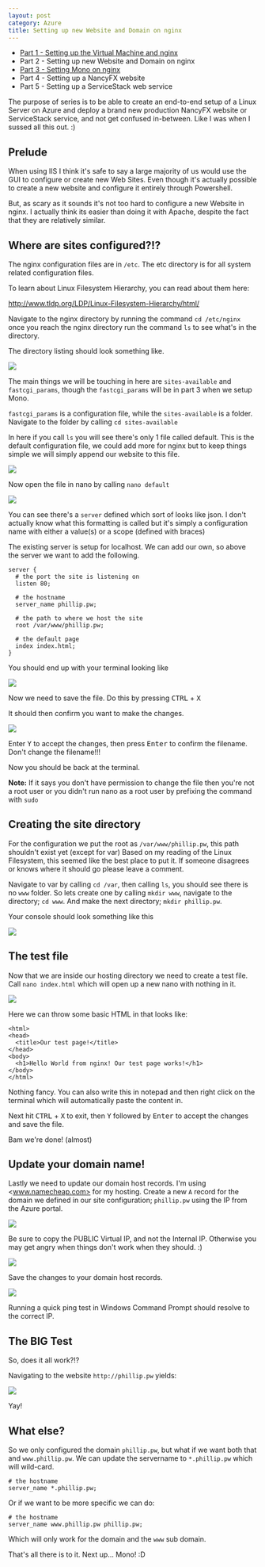 ```yaml
---
layout: post
category: Azure
title: Setting up new Website and Domain on nginx
---
```


* [Part 1 - Setting up the Virtual Machine and nginx](/2013/06/setting-up-ubuntu-and-nginx-on-azure/)
* Part 2 - Setting up new Website and Domain on nginx
* [Part 3 - Setting Mono on nginx](/2013/06/setting-up-mono-on-nginx/)
* Part 4 - Setting up a NancyFX website
* Part 5 - Setting up a ServiceStack web service

The purpose of series is to be able to create an end-to-end setup of a Linux Server on Azure and deploy a brand new production NancyFX website or ServiceStack service, and not get confused in-between. Like I was when I sussed all this out. :)

## Prelude ##

When using IIS I think it's safe to say a large majority of us would use the GUI to configure or create new Web Sites. Even though it's actually possible to create a new website and configure it entirely through Powershell.

But, as scary as it sounds it's not too hard to configure a new Website in nginx. I actually think its easier than doing it with Apache, despite the fact that they are relatively similar. 

<!--excerpt-->

## Where are sites configured?!? ##

The nginx configuration files are in `/etc`. The etc directory is for all system related configuration files. 

To learn about Linux Filesystem Hierarchy, you can read about them here:
 
<http://www.tldp.org/LDP/Linux-Filesystem-Hierarchy/html/>

Navigate to the nginx directory by running the command `cd /etc/nginx` once you reach the nginx directory run the command `ls` to see what's in the directory.

The directory listing should look something like.

![](/images/setup-mono-on-ubuntu-part-2-1.png)

The main things we will be touching in here are `sites-available` and `fastcgi_params`, though the `fastcgi_params` will be in part 3 when we setup Mono. 

`fastcgi_params` is a configuration file, while the `sites-available` is a folder. Navigate to the folder by calling `cd sites-available`

In here if you call `ls` you will see there's only 1 file called default. This is the default configuration file, we could add more for nginx but to keep things simple we will simply append our website to this file.

![](/images/setup-mono-on-ubuntu-part-2-2.png)

Now open the file in nano by calling `nano default`

![](/images/setup-mono-on-ubuntu-part-2-3.png)

You can see there's a `server` defined which sort of looks like json. I don't actually know what this formatting is called but it's simply a configuration name with either a value(s) or a scope (defined with braces)

The existing server is setup for localhost. We can add our own, so above the server we want to add the following.

	server {
	  # the port the site is listening on
	  listen 80;
	  
	  # the hostname
	  server_name phillip.pw;
	  
	  # the path to where we host the site
	  root /var/www/phillip.pw;
	  
	  # the default page
	  index index.html;
	}

You should end up with your terminal looking like

![](/images/setup-mono-on-ubuntu-part-2-4.png)

Now we need to save the file. Do this by pressing <kbd>CTRL</kbd> + <kbd>X</kbd>

It should then confirm you want to make the changes.

![](/images/setup-mono-on-ubuntu-part-2-5.png)

Enter <kbd>Y</kbd> to accept the changes, then press <kbd>Enter</kbd> to confirm the filename. Don't change the filename!!!

Now you should be back at the terminal. 

<span class="note">**Note:** If it says you don't have permission to change the file then you're not a root user or you didn't run nano as a root user by prefixing the command with `sudo`</span>

## Creating the site directory ##

For the configuration we put the root as `/var/www/phillip.pw`, this path shouldn't exist yet (except for var) Based on my reading of the Linux Filesystem, this seemed like the best place to put it. If someone disagrees or knows where it should go please leave a comment.

Navigate to var by calling `cd /var`, then calling `ls`, you should see there is no `www` folder. So lets create one by calling `mkdir www`, navigate to the directory; `cd www`. And make the next directory; `mkdir phillip.pw`.

Your console should look something like this

![](/images/setup-mono-on-ubuntu-part-2-6.png)

## The test file ##

Now that we are inside our hosting directory we need to create a test file. Call `nano index.html` which will open up a new nano with nothing in it.

![](/images/setup-mono-on-ubuntu-part-2-7.png)

Here we can throw some basic HTML in that looks like:

	<html>
	<head>
	  <title>Our test page!</title>
	</head>
	<body>
	  <h1>Hello World from nginx! Our test page works!</h1>
	</body>
	</html>

Nothing fancy. You can also write this in notepad and then right click on the terminal which will automatically paste the content in.

Next hit <kbd>CTRL</kbd> + <kbd>X</kbd> to exit, then <kbd>Y</kbd> followed by <kbd>Enter</kbd> to accept the changes and save the file.

Bam we're done! (almost)

## Update your domain name! ##

Lastly we need to update our domain host records. I'm using <www.namecheap.com> for my hosting. Create a new `A` record for the domain we defined in our site configuration; `phillip.pw` using the IP from the Azure portal.

![](/images/setup-mono-on-ubuntu-part-2-8.png)

Be sure to copy the PUBLIC Virtual IP, and not the Internal IP. Otherwise you may get angry when things don't work when they should. :)

![](/images/setup-mono-on-ubuntu-part-2-9.png)

Save the changes to your domain host records. 

![](/images/setup-mono-on-ubuntu-part-2-10.png)

Running a quick ping test in Windows Command Prompt should resolve to the correct IP.

## The BIG Test ##

So, does it all work?!?
 
Navigating to the website `http://phillip.pw` yields:

![](/images/setup-mono-on-ubuntu-part-2-11.png)

Yay! 

## What else? ##

So we only configured the domain `phillip.pw`, but what if we want both that and `www.phillip.pw`. We can update the servername to `*.phillip.pw` which will wild-card.

	# the hostname
	server_name *.phillip.pw;

Or if we want to be more specific we can do:

	# the hostname
	server_name www.phillip.pw phillip.pw;

Which will only work for the domain and the `www` sub domain. 

That's all there is to it. Next up... Mono! :D

